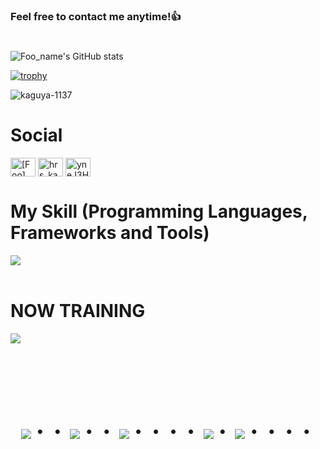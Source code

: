 ### Feel free to contact me anytime!👍
#

![Foo_name's GitHub stats](https://github-readme-stats.vercel.app/api?username=KAGUYA-1137&show_icons=true&theme=vue-dark)

<!--[![Top Langs](https://github-readme-stats.vercel.app/api/top-langs/?username=KAGUYA-1137&layout=compact&theme=vue-dark)](https://github.com/anuraghazra/github-readme-stats)-->

[![trophy](https://github-profile-trophy.vercel.app/?username=KAGUYA-1137&theme=discord)](https://github.com/ryo-ma/github-profile-trophy)

<p align="left"> <img src="https://komarev.com/ghpvc/?username=kaguya-1137&label=Profile%20views&color=0e75b6&style=flat" alt="kaguya-1137" /> </p>

# Social

<p align="left">
<a href="https://x.com/KAGUYA_1137" target="blank"><img align="center" src="https://raw.githubusercontent.com/rahuldkjain/github-profile-readme-generator/master/src/images/icons/Social/twitter.svg" alt="[Foo]" height="30" width="40" /></a>
<a href="https://www.youtube.com/channel/UConpgs9msJLlkMXtjdTwyVQ" target="blank"><img align="center" src="https://raw.githubusercontent.com/rahuldkjain/github-profile-readme-generator/master/src/images/icons/Social/youtube.svg" alt="hrs_kaguya" height="30" width="40" /></a>
<a href="https://discord.gg/yneJ3HBFp8" target="blank"><img align="center" src="https://raw.githubusercontent.com/rahuldkjain/github-profile-readme-generator/master/src/images/icons/Social/discord.svg" alt="yneJ3HBFp8" height="30" width="40" /></a>
</p>


# My Skill (Programming Languages, Frameworks and Tools)

<img src="https://skillicons.dev/icons?i=html,github,php,aws,illustrator,photoshop,blender,linux,git" /> <br /><br />
  
# NOW TRAINING

<img src="https://skillicons.dev/icons?i=c,visualstudio" /> <br /><br />


<!-- --------------------------------- :) ---------------------------------- -->

<br><br><br>

<div align="center">
    <h1>
        <img src="https://user-images.githubusercontent.com/44926913/175852850-3fb6c715-1856-41ff-8c1f-94ce3b03b458.gif">・・
        <img src="https://user-images.githubusercontent.com/44926913/175853109-f8850656-6704-4a8a-bee6-9aca154d929b.gif">・・
        <img src="https://user-images.githubusercontent.com/44926913/175853154-5449d974-975e-44a6-ab84-a86031265e40.gif">・・・・
        <img src="https://user-images.githubusercontent.com/44926913/175853109-f8850656-6704-4a8a-bee6-9aca154d929b.gif">・
        <img src="https://user-images.githubusercontent.com/44926913/175853154-5449d974-975e-44a6-ab84-a86031265e40.gif">・・・・
    </h1>
  </div>
<br><br><br>
